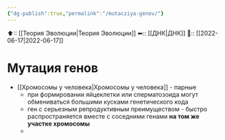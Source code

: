 ```yaml
---
{"dg-publish":true,"permalink":"/mutacziya-genov/"}
---
```



⬆:: [[Теория Эволюции\|Теория Эволюции]]
⬅:: [[ДНК\|ДНК]]
📅:: [[2022-06-17\|2022-06-17]]

# Мутация генов
- [[Хромосомы у человека\|Хромосомы у человека]] - парные
	- при формировании яйцеклетки или сперматозоида могут обмениваться большими кусками генетического кода
	- ген с серьезным репродуктивным преимуществом - быстро распространяется вместе с соседними генами **на том же участке хромосомы**
	- 